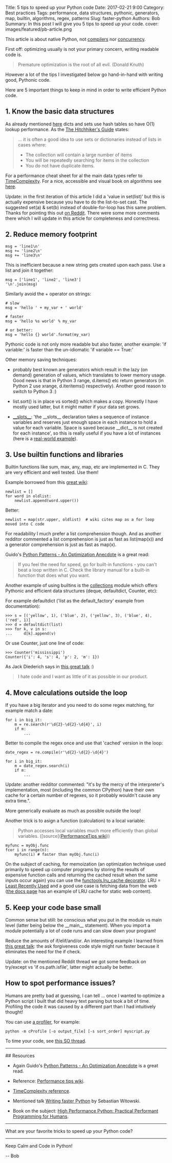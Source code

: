Title: 5 tips to speed up your Python code
Date: 2017-02-21 9:00
Category: Best practices
Tags: performance, data structures, pythonic, generators, map, builtin, algorithms, regex, patterns
Slug: faster-python
Authors: Bob
Summary: In this post I will give you 5 tips to speed up your code.
cover: images/featured/pb-article.png

This article is about native Python, not [compilers](https://en.wikipedia.org/wiki/List_of_compilers#Python_compilers) nor [concurrency](https://docs.python.org/3/library/concurrency.html).

First off: optimizing usually is not your primary concern, writing readable code is. 

> Premature optimization is the root of all evil. (Donald Knuth)

However a lot of the tips I investigated below go hand-in-hand with writing good, Pythonic code. 

Here are 5 important things to keep in mind in order to write efficient Python code.

## 1. Know the basic data structures

As already mentioned [here](http://pybit.es/collections-deque.html) dicts and sets use hash tables so have O(1) lookup performance.  As the [The Hitchhiker's Guide](http://docs.python-guide.org/en/latest/writing/style/) states:

> ... it is often a good idea to use sets or dictionaries instead of lists in cases where:
>
> * The collection will contain a large number of items
> * You will be repeatedly searching for items in the collection
> * You do not have duplicate items.

For a performance cheat sheet for al the main data types refer to [TimeComplexity](https://wiki.python.org/moin/TimeComplexity). For a nice, accessible and visual book on algorithms see [here](http://pybit.es/grokking_algorithms.html).

Update: in the first iteration of this article I did a 'value in set(list)' but this is actually expensive because you have to do the list-to-set cast. The suggested set(a) & set(b) instead of double-for-loop has this same problem. Thanks for pointing this out [on Reddit](https://redd.it/5vapzt). There were some more comments there which I will update in this article for completeness and correctness.

## 2. Reduce memory footprint

	msg = 'line1\n'
	msg += 'line2\n'
	msg += 'line3\n'

This is inefficient because a new string gets created upon each pass. Use a list and join it together:

	msg = ['line1', 'line2', 'line3']
	'\n'.join(msg)

Similarly avoid the + operator on strings:

	# slow
	msg = 'hello ' + my_var + ' world'

	# faster
	msg = 'hello %s world' % my_var  

	# or better:
	msg = 'hello {} world'.format(my_var)

Pythonic code is not only more readable but also faster, another example: 'if variable:' is faster than the un-idiomatic 'if variable == True:' 

Other memory saving techniques:

* probably best known are generators which result in the lazy (on demand) generation of values, which translates to lower memory usage. Good news is that in Python 3 range, d.items() etc return generators (in Python 2 use xrange, d.iteritems() respectively). Another good reason to switch to Python 3 :)

* list.sort() is in place vs sorted() which makes a copy. Honestly I have mostly used latter, but it might matter if your data set grows.

* [\_\_slots\_\_](https://docs.python.org/2/reference/datamodel.html): 'the \_\_slots\_\_ declaration takes a sequence of instance variables and reserves just enough space in each instance to hold a value for each variable. Space is saved because \_\_dict\_\_ is not created for each instance', so this is really useful if you have a lot of instances (here is a [real-world example](http://tech.oyster.com/save-ram-with-python-slots/)).

## 3. Use builtin functions and libraries

Builtin functions like sum, max, any, map, etc are implemented in C. They are very efficient and well tested. Use them!

Example borrowed from this [great wiki](https://wiki.python.org/moin/PythonSpeed/PerformanceTips):

	newlist = []
	for word in oldlist:
		newlist.append(word.upper())

Better:

	newlist = map(str.upper, oldlist)  # wiki cites map as a for loop moved into C code

For readability I much prefer a list comprehension though. And as another redditor commented a list comprehension is just as fast as list(map(x)) and a generator comprehension is just as fast as map(x).

Guido's [Python Patterns - An Optimization Anecdote](https://www.python.org/doc/essays/list2str/) is a great read:

> If you feel the need for speed, go for built-in functions - you can't beat a loop written in C. Check the library manual for a built-in function that does what you want.

Another example of using builtins is the [collections](https://docs.python.org/2/library/collections.html) module which offers Pythonic and efficient data structures (deque, defaultdict, Counter, etc):

For example defaultdict ('list as the default_factory' example from documentation):

	>>> s = [('yellow', 1), ('blue', 2), ('yellow', 3), ('blue', 4), ('red', 1)]
	>>> d = defaultdict(list)
	>>> for k, v in s:
	...     d[k].append(v)

Or use Counter, just one line of code:

	>>> Counter('mississippi')
	Counter({'i': 4, 's': 4, 'p': 2, 'm': 1})

As Jack Diederich says in [this great talk](https://www.youtube.com/watch?v=o9pEzgHorH0) :)

> I hate code and I want as little of it as possible in our product.

## 4. Move calculations outside the loop

If you have a big iterator and you need to do some regex matching, for example match a date:

	for i in big_it:
		m = re.search(r'\d{2}-\d{2}-\d{4}', i)
		if m:
			...

Better to compile the regex once and use that 'cached' version in the loop:

	date_regex = re.compile(r'\d{2}-\d{2}-\d{4}')

	for i in big_it:
		m = date_regex.search(i)
		if m:
			...

Update: another redditor commented: "it's by the mercy of the interpreter's implementation, most (including the common CPython) have their own cache for a certain number of regexes, so it probably wouldn't cause any extra time.".

More generically evaluate as much as possible outside the loop!

Another trick is to asign a function (calculation) to a local variable:

> Python accesses local variables much more efficiently than global variables. ([source]([PerformanceTips wiki](https://wiki.python.org/moin/PythonSpeed/PerformanceTips)))

	myfunc = myObj.func
	fcor i in range(n):
		myfunc(i) # faster than myObj.func(i)

On the subject of caching, for memoization (an optimization technique used primarily to speed up computer programs by storing the results of expensive function calls and returning the cached result when the same inputs occur again) you can use the [functools.lru_cache decorator](https://docs.python.org/3/library/functools.html#functools.lru_cache). LRU = [Least Recently Used](https://en.wikipedia.org/wiki/Cache_replacement_policies#Least_Recently_Used_.28LRU.29) and a good use case is fetching data from the web ([the docs page](https://docs.python.org/3/library/functools.html#functools.lru_cache) has an example of LRU cache for static web content).

## 5. Keep your code base small

Common sense but still: be conscious what you put in the module vs main level (latter being below the \_\_main\_\_ statement). When you import a module potentially a lot of code runs and can slow down your program! 

Reduce the amounts of if/elif/and/or. An interesting example I learned from [this great talk](https://www.youtube.com/watch?v=YjHsOrOOSuI): the ask forgiveness code style might run faster because it eliminates the need for the if check.

Update: on the mentioned Reddit thread we got some feedback on try/except vs 'if os.path.isfile', latter might actually be better. 

## How to spot performance issues?

Humans are pretty bad at guessing, I can tell ... once I wanted to optimize a Python script I built that did heavy text parsing but took a bit of time. Profiling the code it was caused by a different part than I had intuitively thought!

You can use [a profiler](https://docs.python.org/3.6/library/profile.html), for example:

	python -m cProfile [-o output_file] [-s sort_order] myscript.py

To time your code, see [this SO thread](http://stackoverflow.com/questions/7370801/measure-time-elapsed-in-python).

---

## Resources

* Again Guido's [Python Patterns - An Optimization Anecdote](https://www.python.org/doc/essays/list2str/) is a great read.

* Reference: [Performance tips wiki](https://wiki.python.org/moin/PythonSpeed/PerformanceTips).

* [TimeComplexity reference](https://wiki.python.org/moin/TimeComplexity).

* Mentioned talk [Writing faster Python](https://www.youtube.com/watch?v=YjHsOrOOSuI) by Sebastian Witowski.

* Book on the subject: [High Performance Python: Practical Performant Programming for Humans](http://amzn.to/2mKYrVZ).

---

What are your favorite tricks to speed up your Python code?

---

Keep Calm and Code in Python!

-- Bob
